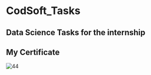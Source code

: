 # CodSoft_Tasks
## Data Science Tasks for the internship
## My Certificate
![44](https://github.com/DohaAhmad/CodSoft_Tasks/assets/103465018/41b49f07-69b6-438f-9025-52b205688861)
